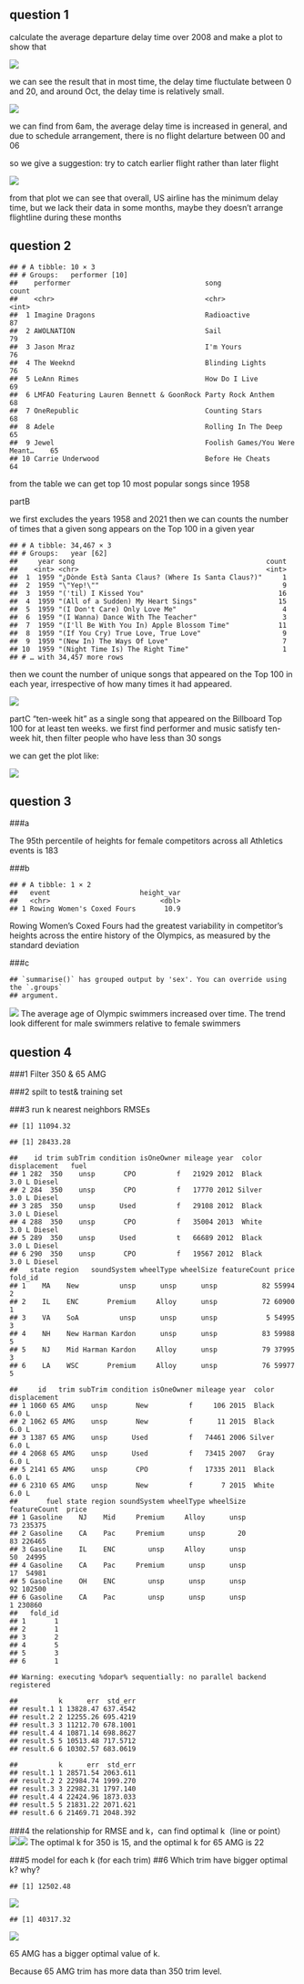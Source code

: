 ## question 1

calculate the average departure delay time over 2008 and make a plot to
show that

![](Assignment-1_files/figure-markdown_strict/plot%20average%20departure%20delay%20time%20over%202008-1.png)

we can see the result that in most time, the delay time fluctulate
between 0 and 20, and around Oct, the delay time is relatively small.

![](Assignment-1_files/figure-markdown_strict/delay%20day-1.png)

we can find from 6am, the average delay time is increased in general,
and due to schedule arrangement, there is no flight delarture between 00
and 06

so we give a suggestion: try to catch earlier flight rather than later
flight

![](Assignment-1_files/figure-markdown_strict/delay%20time%20affected%20by%20airline-1.png)

from that plot we can see that overall, US airline has the minimum delay
time, but we lack their data in some months, maybe they doesn’t arrange
flightline during these months

## question 2

    ## # A tibble: 10 × 3
    ## # Groups:   performer [10]
    ##    performer                                 song                          count
    ##    <chr>                                     <chr>                         <int>
    ##  1 Imagine Dragons                           Radioactive                      87
    ##  2 AWOLNATION                                Sail                             79
    ##  3 Jason Mraz                                I'm Yours                        76
    ##  4 The Weeknd                                Blinding Lights                  76
    ##  5 LeAnn Rimes                               How Do I Live                    69
    ##  6 LMFAO Featuring Lauren Bennett & GoonRock Party Rock Anthem                68
    ##  7 OneRepublic                               Counting Stars                   68
    ##  8 Adele                                     Rolling In The Deep              65
    ##  9 Jewel                                     Foolish Games/You Were Meant…    65
    ## 10 Carrie Underwood                          Before He Cheats                 64

from the table we can get top 10 most popular songs since 1958

partB

we first excludes the years 1958 and 2021 then we can counts the number
of times that a given song appears on the Top 100 in a given year

    ## # A tibble: 34,467 × 3
    ## # Groups:   year [62]
    ##     year song                                               count
    ##    <int> <chr>                                              <int>
    ##  1  1959 "¿Dònde Està Santa Claus? (Where Is Santa Claus?)"     1
    ##  2  1959 "\"Yep!\""                                             9
    ##  3  1959 "('til) I Kissed You"                                 16
    ##  4  1959 "(All of a Sudden) My Heart Sings"                    15
    ##  5  1959 "(I Don't Care) Only Love Me"                          4
    ##  6  1959 "(I Wanna) Dance With The Teacher"                     3
    ##  7  1959 "(I'll Be With You In) Apple Blossom Time"            11
    ##  8  1959 "(If You Cry) True Love, True Love"                    9
    ##  9  1959 "(New In) The Ways Of Love"                            7
    ## 10  1959 "(Night Time Is) The Right Time"                       1
    ## # … with 34,457 more rows

then we count the number of unique songs that appeared on the Top 100 in
each year, irrespective of how many times it had appeared.

![](Assignment-1_files/figure-markdown_strict/show%20musical%20diversity%20over%20the%20years-1.png)

partC “ten-week hit” as a single song that appeared on the Billboard Top
100 for at least ten weeks. we first find performer and music satisfy
ten-week hit, then filter people who have less than 30 songs

we can get the plot like:

![](Assignment-1_files/figure-markdown_strict/ten_week_hit_musicians%20list-1.png)
## question 3

###a

The 95th percentile of heights for female competitors across all
Athletics events is 183

###b

    ## # A tibble: 1 × 2
    ##   event                      height_var
    ##   <chr>                           <dbl>
    ## 1 Rowing Women's Coxed Fours       10.9

Rowing Women’s Coxed Fours had the greatest variability in competitor’s
heights across the entire history of the Olympics, as measured by the
standard deviation

###c

    ## `summarise()` has grouped output by 'sex'. You can override using the `.groups`
    ## argument.

![](Assignment-1_files/figure-markdown_strict/unnamed-chunk-4-1.png) The
average age of Olympic swimmers increased over time. The trend look
different for male swimmers relative to female swimmers

## question 4

###1 Filter 350 & 65 AMG

###2 spilt to test& training set

###3 run k nearest neighbors RMSEs

    ## [1] 11094.32

    ## [1] 28433.28

    ##    id trim subTrim condition isOneOwner mileage year  color displacement   fuel
    ## 1 282  350    unsp       CPO          f   21929 2012  Black        3.0 L Diesel
    ## 2 284  350    unsp       CPO          f   17770 2012 Silver        3.0 L Diesel
    ## 3 285  350    unsp      Used          f   29108 2012  Black        3.0 L Diesel
    ## 4 288  350    unsp       CPO          f   35004 2013  White        3.0 L Diesel
    ## 5 289  350    unsp      Used          t   66689 2012  Black        3.0 L Diesel
    ## 6 290  350    unsp       CPO          f   19567 2012  Black        3.0 L Diesel
    ##   state region   soundSystem wheelType wheelSize featureCount price fold_id
    ## 1    MA    New          unsp      unsp      unsp           82 55994       2
    ## 2    IL    ENC       Premium     Alloy      unsp           72 60900       1
    ## 3    VA    SoA          unsp      unsp      unsp            5 54995       3
    ## 4    NH    New Harman Kardon      unsp      unsp           83 59988       5
    ## 5    NJ    Mid Harman Kardon     Alloy      unsp           79 37995       3
    ## 6    LA    WSC       Premium     Alloy      unsp           76 59977       5

    ##     id   trim subTrim condition isOneOwner mileage year  color displacement
    ## 1 1060 65 AMG    unsp       New          f     106 2015  Black        6.0 L
    ## 2 1062 65 AMG    unsp       New          f      11 2015  Black        6.0 L
    ## 3 1387 65 AMG    unsp      Used          f   74461 2006 Silver        6.0 L
    ## 4 2068 65 AMG    unsp      Used          f   73415 2007   Gray        6.0 L
    ## 5 2141 65 AMG    unsp       CPO          f   17335 2011  Black        6.0 L
    ## 6 2310 65 AMG    unsp       New          f       7 2015  White        6.0 L
    ##       fuel state region soundSystem wheelType wheelSize featureCount  price
    ## 1 Gasoline    NJ    Mid     Premium     Alloy      unsp           73 235375
    ## 2 Gasoline    CA    Pac     Premium      unsp        20           83 226465
    ## 3 Gasoline    IL    ENC        unsp     Alloy      unsp           50  24995
    ## 4 Gasoline    CA    Pac     Premium      unsp      unsp           17  54981
    ## 5 Gasoline    OH    ENC        unsp      unsp      unsp           92 102500
    ## 6 Gasoline    CA    Pac        unsp      unsp      unsp            1 230860
    ##   fold_id
    ## 1       1
    ## 2       1
    ## 3       2
    ## 4       5
    ## 5       3
    ## 6       1

    ## Warning: executing %dopar% sequentially: no parallel backend registered

    ##          k      err  std_err
    ## result.1 1 13828.47 637.4542
    ## result.2 2 12255.26 695.4219
    ## result.3 3 11212.70 678.1001
    ## result.4 4 10871.14 698.8627
    ## result.5 5 10513.48 717.5712
    ## result.6 6 10302.57 683.0619

    ##          k      err  std_err
    ## result.1 1 28571.54 2063.611
    ## result.2 2 22984.74 1999.270
    ## result.3 3 22982.31 1797.140
    ## result.4 4 22424.96 1873.033
    ## result.5 5 21831.22 2071.621
    ## result.6 6 21469.71 2048.392

###4 the relationship for RMSE and k，can find optimal k（line or
point）
![](Assignment-1_files/figure-markdown_strict/unnamed-chunk-9-1.png)![](Assignment-1_files/figure-markdown_strict/unnamed-chunk-9-2.png)
The optimal k for 350 is 15, and the optimal k for 65 AMG is 22

###5 model for each k (for each trim) ##6 Which trim have bigger optimal
k? why?

    ## [1] 12502.48

![](Assignment-1_files/figure-markdown_strict/unnamed-chunk-10-1.png)

    ## [1] 40317.32

![](Assignment-1_files/figure-markdown_strict/unnamed-chunk-10-2.png)

65 AMG has a bigger optimal value of k.

Because 65 AMG trim has more data than 350 trim level.
